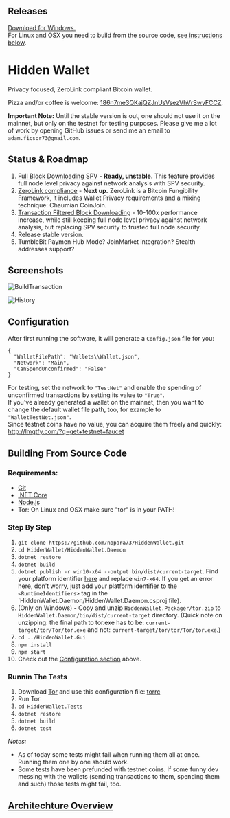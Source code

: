 ## Releases  
[Download for Windows.](https://github.com/nopara73/HiddenWallet/releases)  
For Linux and OSX you need to build from the source code, [see instructions below](https://github.com/nopara73/HiddenWallet#building-from-source-code).

# Hidden Wallet
Privacy focused, ZeroLink compliant Bitcoin wallet.  
  
Pizza and/or coffee is welcome: [186n7me3QKajQZJnUsVsezVhVrSwyFCCZ](https://www.smartbit.com.au/address/186n7me3QKajQZJnUsVsezVhVrSwyFCCZ).
  
**Important Note:** Until the stable version is out, one should not use it on the mainnet, but only on the testnet for testing purposes. Please give me a lot of work by opening GitHub issues or send me an email to `adam.ficsor73@gmail.com`.
  
## Status & Roadmap
1. [Full Block Downloading SPV](https://medium.com/@nopara73/bitcoin-privacy-landscape-in-2017-zero-to-hero-guidelines-and-research-a10d30f1e034) - **Ready, unstable.**  This feature provides full node level privacy against network analysis with SPV security.  
2. [ZeroLink compliance](https://github.com/nopara73/ZeroLink/) - **Next up.** ZeroLink is a Bitcoin Fungibility Framework, it includes Wallet Privacy requirements and a mixing technique: Chaumian CoinJoin.   
3. [Transaction Filtered Block Downloading](https://medium.com/@nopara73/full-node-level-privacy-even-for-mobile-wallets-transaction-filtered-full-block-downloading-wallet-16ef1847c21)  - 10-100x performance increase, while still keeping full node level privacy against network analysis, but replacing SPV security to trusted full node security.  
4. Release stable version.  
5. TumbleBit Paymen Hub Mode? JoinMarket integration? Stealth addresses support?

## Screenshots 

![BuildTransaction](https://i.imgur.com/EUX4zT4.png)  

![History](https://i.imgur.com/IQ0M37R.png)    

## Configuration

After first running the software, it will generate a `Config.json` file for you:  
```
{
  "WalletFilePath": "Wallets\\Wallet.json",
  "Network": "Main",
  "CanSpendUnconfirmed": "False"
}
```  
For testing, set the network to `"TestNet"` and enable the spending of unconfirmed transactions by setting its value to `"True"`.  
If you've already generated a wallet on the mainnet, then you want to change the default wallet file path, too, for example to `"WalletTestNet.json"`.  
Since testnet coins have no value, you can acquire them freely and quickly: http://lmgtfy.com/?q=get+testnet+faucet

## Building From Source Code  
  
### Requirements:  
- [Git](https://git-scm.com/downloads)  
- [.NET Core](https://www.microsoft.com/net/core)  
- [Node.js](https://nodejs.org/en/download/)
- Tor: On Linux and OSX make sure "tor" is in your PATH!
  
### Step By Step
  
1. `git clone https://github.com/nopara73/HiddenWallet.git`
2. `cd HiddenWallet/HiddenWallet.Daemon`  
3. `dotnet restore`  
4. `dotnet build`
5. `dotnet publish -r win10-x64 --output bin/dist/current-target`. Find your platform identifier [here](https://github.com/dotnet/docs/blob/master/docs/core/rid-catalog.md#windows-rids) and replace `win7-x64`.
If you get an error here, don't worry, just add your platform identifier to the `<RuntimeIdentifiers>` tag in the `HiddenWallet.Daemon/HiddenWallet.Daemon.csproj file).  
6. (Only on Windows) - Copy and unzip `HiddenWallet.Packager/tor.zip` to `HiddenWallet.Daemon/bin/dist/current-target` directory. (Quick note on unzipping: the final path to tor.exe has to be: `current-target/tor/Tor/tor.exe` and not: `current-target/tor/tor/Tor/tor.exe`.)
7. `cd ../HiddenWallet.Gui`
8. `npm install`
9. `npm start`
10. Check out the [Configuration section](https://github.com/nopara73/HiddenWallet#configuration) above.

### Runnin The Tests

1. Download [Tor](https://www.torproject.org/download/download) and use this configuration file: [torrc](https://github.com/nopara73/DotNetTor/blob/master/torrc)  
2. Run Tor 
3. `cd HiddenWallet.Tests`  
4. `dotnet restore`  
5. `dotnet build`  
6. `dotnet test`  

*Notes:* 
- As of today some tests might fail when running them all at once. Running them one by one should work.
- Some tests have been prefunded with testnet coins. If some funny dev messing with the wallets (sending transactions to them, spending them and such) those tests might fail, too.

## [Architechture Overview](https://github.com/nopara73/HiddenWallet/blob/master/HiddenWallet.Documentation/ArchitechtureOverview.md)
